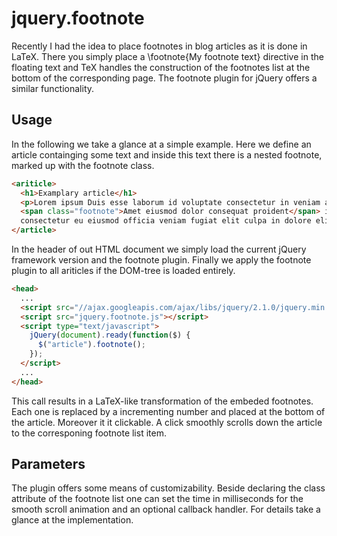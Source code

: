 jquery.footnote
===============

Recently I had the idea to place footnotes in blog articles as it is done in LaTeX. There you simply place a \footnote{My footnote text} directive in the floating text and TeX handles the construction of the footnotes list at the bottom of the corresponding page. The footnote plugin for jQuery offers a similar functionality. 

## Usage
In the following we take a glance at a simple example. Here we define an article containging some text and inside this text there is a nested footnote, marked up with the footnote class.

```HTML
<ariticle>
  <h1>Examplary article</h1>
  <p>Lorem ipsum Duis esse laborum id voluptate consectetur in veniam aute laboris 
  <span class="footnote">Amet eiusmod dolor consequat proident</span> in voluptate 
  consectetur eu eiusmod officia veniam fugiat elit culpa in dolore elit.</p>
</article>
```

In the header of out HTML document we simply load the current jQuery framework version and the footnote plugin. Finally we apply the footnote plugin to all ariticles if the DOM-tree is loaded entirely.

```HTML
<head>
  ...
  <script src="//ajax.googleapis.com/ajax/libs/jquery/2.1.0/jquery.min.js"></script>
  <script src="jquery.footnote.js"></script>
  <script type="text/javascript">
    jQuery(document).ready(function($) {
      $("article").footnote();
    });
  </script>
  ...
</head>
```

This call results in a LaTeX-like transformation of the embeded footnotes. Each one is replaced by a incrementing number and placed at the bottom of the article. Moreover it it clickable. A click smoothly scrolls down the article to the corresponing footnote list item.

## Parameters
The plugin offers some means of customizability. Beside declaring the class attribute of the footnote list one can set the time in milliseconds for the smooth scroll animation and an optional callback handler. For details take a glance at the implementation.
